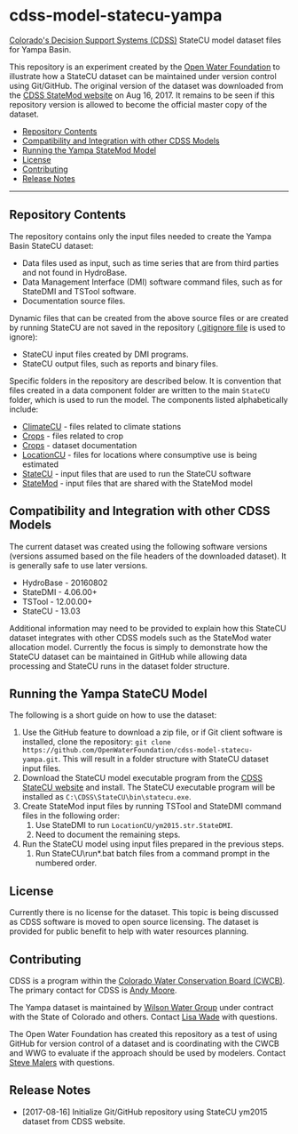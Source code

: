 # cdss-model-statecu-yampa #

[Colorado's Decision Support Systems (CDSS)](http://cdss.state.co.us) StateCU model dataset files for Yampa Basin.

This repository is an experiment created by the [Open Water Foundation](http://openwaterfoundation.org) to illustrate how a StateCU dataset can be maintained under version control using Git/GitHub.  The original version of the dataset was downloaded from the [CDSS StateMod website](http://cdss.state.co.us/Modeling/Pages/ConsumptiveUseStateCU.spx) on Aug 16, 2017.  It remains to be seen if this repository version is allowed to become the official master copy of the dataset.

* [Repository Contents](#repository-contents)
* [Compatibility and Integration with other CDSS Models](#compatibility)
* [Running the Yampa StateMod Model](#running)
* [License](#license)
* [Contributing](#contributing)
* [Release Notes](#release-notes)
-----

<a name="repository-contents"></a>
## Repository Contents ##

The repository contains only the input files needed to create the Yampa Basin StateCU dataset:

* Data files used as input, such as time series that are from third parties and not found in HydroBase.
* Data Management Interface (DMI) software command files, such as for StateDMI and TSTool software.
* Documentation source files.

Dynamic files that can be created from the above source files or are created by running StateCU are not saved in the repository ([.gitignore file](https://github.com/OpenWaterFoundation/cdss-model-statecu-yampa/blob/master/.gitignore) is used to ignore):

* StateCU input files created by DMI programs.
* StateCU output files, such as reports and binary files.

Specific folders in the repository are described below.
It is convention that files created in a data component folder are
written to the main `StateCU` folder, which is used to run the model.  The components listed alphabetically include:

* [ClimateCU](https://github.com/OpenWaterFoundation/cdss-model-statecu-yampa/tree/master/ClimateCU) - files related to climate stations
* [Crops](https://github.com/OpenWaterFoundation/cdss-model-statecu-yampa/tree/master/Crops) - files related to crop
* [Crops](https://github.com/OpenWaterFoundation/cdss-model-statecu-yampa/tree/master/DocsCU) - dataset documentation
* [LocationCU](https://github.com/OpenWaterFoundation/cdss-model-statecu-yampa/tree/master/LocationCU) - files for locations where consumptive use is being estimated
* [StateCU](https://github.com/OpenWaterFoundation/cdss-model-statecu-yampa/tree/master/StateCU) - input files that are used to run the StateCU software
* [StateMod](https://github.com/OpenWaterFoundation/cdss-model-statecu-yampa/tree/master/StateMod) - input files that are shared with the StateMod model

<a name="compatibility"></a>
## Compatibility and Integration with other CDSS Models ##

The current dataset was created using the following software versions (versions assumed based on the file headers of the downloaded dataset).  It is generally safe to use later versions.

* HydroBase - 20160802
* StateDMI - 4.06.00+
* TSTool - 12.00.00+
* StateCU - 13.03

Additional information may need to be provided to explain how this StateCU dataset integrates with other CDSS models such as the StateMod water allocation model.
Currently the focus is simply to demonstrate how the StateCU dataset can be maintained in GitHub while allowing data processing and StateCU runs in the dataset folder structure.

<a name="running"></a>
## Running the Yampa StateCU Model ##

The following is a short guide on how to use the dataset:

1. Use the GitHub feature to download a zip file, or if Git client software is installed, clone the repository:  `git clone https://github.com/OpenWaterFoundation/cdss-model-statecu-yampa.git`.  This will result in a folder structure with StateCU dataset input files.
2. Download the StateCU model executable program from the [CDSS StateCU website](http://cdss.state.co.us/software/Pages/StateCU.aspx) and install.  The StateCU executable program will be installed as `C:\CDSS\StateCU\bin\statecu.exe`.
3. Create StateMod input files by running TSTool and StateDMI command files in the following order:
	1. Use StateDMI to run `LocationCU/ym2015.str.StateDMI`.
	2. Need to document the remaining steps.
4. Run the StateCU model using input files prepared in the previous steps.
	1. Run StateCU\run*.bat batch files from a command prompt in the numbered order.

<a name="license"></a>
## License ##

Currently there is no license for the dataset.  This topic is being discussed as CDSS software is moved to open source licensing.  The dataset is provided for public benefit to help with water resources planning.

<a name="contributing"></a>
## Contributing ##

CDSS is a program within the [Colorado Water Conservation Board (CWCB)](http://cwcb.state.co.us).  The primary contact for CDSS is [Andy Moore](mailto:andy.moore@state.co.us).

The Yampa dataset is maintained by [Wilson Water Group](http://www.wilsonwatergroup.com/) under contract with the State of Colorado and others.  Contact [Lisa Wade](mailto:lisa.wade@wilsonwatergroup.com) with questions.

The Open Water Foundation has created this repository as a test of using GitHub for version control of a dataset and is coordinating with the CWCB and WWG to evaluate if the approach should be used by modelers.  Contact [Steve Malers](mailto:steve.malers@openwaterfoundation.org) with questions.

<a name="release-notes"></a>
## Release Notes ##

* [2017-08-16] Initialize Git/GitHub repository using StateCU ym2015 dataset from CDSS website.
